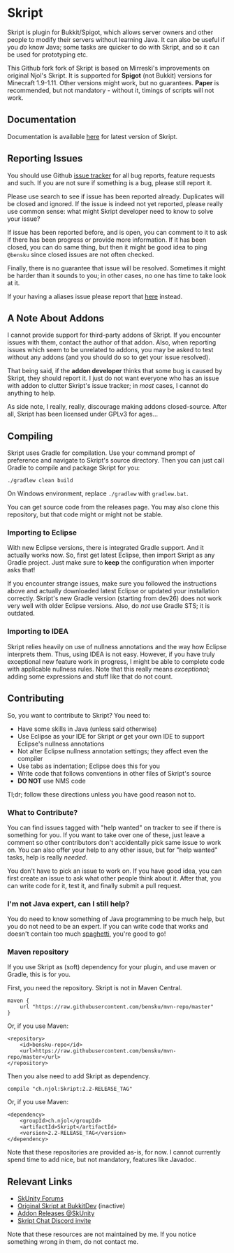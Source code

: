 # Skript
Skript is plugin for Bukkit/Spigot, which allows server owners and other people
to modify their servers without learning Java. It can also be useful if you
*do* know Java; some tasks are quicker to do with Skript, and so it can be used
for prototyping etc.

This Github fork fork of Skript is based on Mirreski's improvements on original
Njol's Skript. It is supported for **Spigot** (not Bukkit) versions for
Minecraft 1.9-1.11. Other versions might work, but no guarantees. **Paper** is
recommended, but not mandatory - without it, timings of scripts will not work.

## Documentation
Documentation is available [here](http://bensku.github.io/Skript/) for latest
version of Skript.

## Reporting Issues
You should use Github [issue tracker](https://github.com/bensku/Skript/issues)
for all bug reports, feature requests and such. If you are not sure if something
is a bug, please still report it.

Please use search to see if issue has been reported already. Duplicates will be
closed and ignored. If the issue is indeed not yet reported, please really
use common sense: what might Skript developer need to know to solve your issue?

If issue has been reported before, and is open, you can comment to it to ask if there
has been progress or provide more information. If it has been closed, you can do
same thing, but then it might be good idea to ping `@bensku` since closed issues
are not often checked.

Finally, there is no guarantee that issue will be resolved. Sometimes it might be
harder than it sounds to you; in other cases, no one has time to take look at it.

If your having a aliases issue please report that
[here](https://github.com/tim740/skAliases/issues) instead.

## A Note About Addons
I cannot provide support for third-party addons of Skript. If you encounter issues
with them, contact the author of that addon. Also, when reporting issues which seem
to be unrelated to addons, you may be asked to test without any addons
(and you should do so to get your issue resolved).

That being said, if the **addon developer** thinks that some bug is caused by Skript,
they should report it. I just do not want everyone who has an issue with addon to
clutter Skript's issue tracker; in *most* cases, I cannot do anything to help.

As side note, I really, really, discourage making addons closed-source. After all,
Skript has been licensed under GPLv3 for ages...

## Compiling
Skript uses Gradle for compilation. Use your command prompt of preference and
navigate to Skript's source directory. Then you can just call Gradle to compile
and package Skript for you:
```
./gradlew clean build
```
On Windows environment, replace `./gradlew` with `gradlew.bat`.

You can get source code from the releases page. You may also clone this
repository, but that code might or might not be stable.

### Importing to Eclipse
With new Eclipse versions, there is integrated Gradle support. And it actually works now.
So, first get latest Eclipse, then import Skript as any Gradle project. Just
make sure to **keep** the configuration when importer asks that!

If you encounter strange issues, make sure you followed the instructions above and
actually downloaded latest Eclipse or updated your installation correctly. Skript's
new Gradle version (starting from dev26) does not work very well with older Eclipse
versions. Also, do *not* use Gradle STS; it is outdated.

### Importing to IDEA
Skript relies heavily on use of nullness annotations and the way how Eclipse
interprets them. Thus, using IDEA is not easy. However, if you have truly
exceptional new feature work in progress, I might be able to complete code
with applicable nullness rules. Note that this really means *exceptional*;
adding some expressions and stuff like that do not count.

## Contributing
So, you want to contribute to Skript? You need to:
* Have some skills in Java (unless said otherwise)
* Use Eclipse as your IDE for Skript *or* get your own IDE to support Eclipse's nullness annotations
* Not alter Eclipse nullness annotation settings; they affect even the compiler
* Use tabs as indentation; Eclipse does this for you
* Write code that follows conventions in other files of Skript's source
* **DO NOT** use NMS code

Tl;dr; follow these directions unless you have good reason not to.

### What to Contribute?
You can find issues tagged with "help wanted" on tracker to see if there is
something for you. If you want to take over one of these, just leave a comment
so other contributors don't accidentally pick same issue to work on. You can also
offer your help to any other issue, but for "help wanted" tasks, help is really
*needed*.

You don't have to pick an issue to work on. If you have good idea, you can first
create an issue to ask what other people think about it. After that, you can
write code for it, test it, and finally submit a pull request.

### I'm not Java expert, can I still help?
You do need to know something of Java programming to be much help, but you do
not need to be an expert. If you can write code that works and doesn't contain
too much [spaghetti](https://en.wikipedia.org/wiki/Spaghetti_code), you're
good to go!

### Maven repository
If you use Skript as (soft) dependency for your plugin, and use maven or Gradle,
this is for you.

First, you need the repository. Skript is not in Maven Central.
```
maven {
    url "https://raw.githubusercontent.com/bensku/mvn-repo/master"
}
```

Or, if you use Maven:
```
<repository>
    <id>bensku-repo</id>
    <url>https://raw.githubusercontent.com/bensku/mvn-repo/master</url>
</repository>
```

Then you alse need to add Skript as dependency.
```
compile "ch.njol:Skript:2.2-RELEASE_TAG"
```

Or, if you use Maven:
```
<dependency>
    <groupId>ch.njol</groupId>
    <artifactId>Skript</artifactId>
    <version>2.2-RELEASE_TAG</version>
</dependency>
```

Note that these repositories are provided as-is, for now. I cannot currently spend time to add nice, but not mandatory, features like Javadoc.

## Relevant Links
* [SkUnity Forums](https://forums.skunity.com/)
* [Original Skript at BukkitDev](https://dev.bukkit.org/bukkit-plugins/skript/) (inactive)
* [Addon Releases @SkUnity](https://forums.skunity.com/forums/addon-releases/)
* [Skript Chat Discord invite](https://discord.gg/0lx4QhQvwelCZbEX)

Note that these resources are not maintained by me. If you notice something wrong in them, do not contact me.
